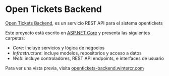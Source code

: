 # Open Tickets Backend

[Open Tickets Backend](https://opentickets-backend.wintercr.com/api/v1/empleados), es un servicio REST API para el sistema opentickets

Este proyecto está escrito en [ASP.NET Core](https://dotnet.microsoft.com/es-es/learn/aspnet/what-is-aspnet-core) y presenta las siguientes carpetas:
- _Core_: incluye servicios y lógica de negocios
- _Infrastructure_: incluye modelos, repositorios y acceso a datos
- _Web_: incluye controladores, REST API endpoints, e interfaces de usuario

Para ver una vista previa, visita [opentickets-backend.wintercr.com](https://opentickets-backend.wintercr.com/api/v1/empleados) 